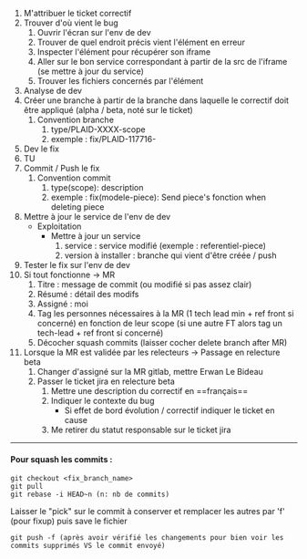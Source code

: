1. M'attribuer le ticket correctif
2. Trouver d'où vient le bug
	1. Ouvrir l'écran sur l'env de dev 
	2. Trouver de quel endroit précis vient l'élément en erreur
	3. Inspecter l'élément pour récupérer son iframe 
	4. Aller sur le bon service correspondant à partir de la src de l'iframe (se mettre à jour du service)
	5. Trouver les fichiers concernés par l'élément
3. Analyse de dev
4. Créer une branche à partir de la branche dans laquelle le correctif doit être appliqué (alpha / beta, noté sur le ticket)
	1. Convention branche
		1. type/PLAID-XXXX-scope
		2. exemple : fix/PLAID-117716-
5. Dev le fix
6. TU
7. Commit / Push le fix
	1. Convention commit
		1. type(scope): description 
		2. exemple : fix(modele-piece): Send piece's fonction when deleting piece
8. Mettre à jour le service de l'env de dev
	- Exploitation
		- Mettre à jour un service
			1. service : service modifié (exemple : referentiel-piece)
			2. version à installer : branche qui vient d'être créée / push
9. Tester le fix sur l'env de dev
10. Si tout fonctionne -> MR
	1. Titre : message de commit (ou modifié si pas assez clair)
	2. Résumé : détail des modifs
	3. Assigné : moi
	4. Tag les personnes nécessaires à la MR (1 tech lead min + ref front si concerné) en fonction de leur scope (si une autre FT alors tag un tech-lead + ref front si concerné)
	5. Décocher squash commits (laisser cocher delete branch after MR)
11. Lorsque la MR est validée par les relecteurs -> Passage en relecture beta
	1. Changer d'assigné sur la MR gitlab, mettre Erwan Le Bideau
	2. Passer le ticket jira en relecture beta
		1. Mettre une description du correctif en ==français== 
		2. Indiquer le contexte du bug 
			-  Si effet de bord évolution / correctif indiquer le ticket en cause
		3. Me retirer du statut responsable sur le ticket jira


--- 

#### Pour squash les commits : 

```
git checkout <fix_branch_name>
git pull
git rebase -i HEAD~n (n: nb de commits) 
```

Laisser le "pick" sur le commit à conserver et remplacer les autres par 'f' (pour fixup) puis save le fichier

```
git push -f (après avoir vérifié les changements pour bien voir les commits supprimés VS le commit envoyé)
```
